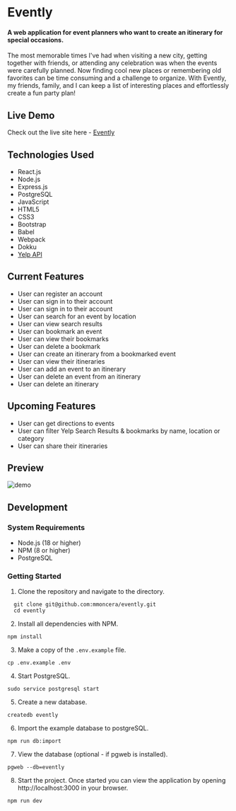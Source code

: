 # Evently

#### A web application for event planners who want to create an itinerary for special occasions.

The most memorable times I've had when visiting a new city, getting together with friends, or attending any celebration was when the events were carefully planned. Now finding cool new places or remembering old favorites can be time consuming and a challenge to organize. With Evently, my friends, family, and I can keep a list of interesting places and effortlessly create a fun party plan!

## Live Demo
Check out the live site here - [Evently](https://evently.michaelmoncera.com/)

## Technologies Used
* React.js
* Node.js
* Express.js
* PostgreSQL
* JavaScript
* HTML5
* CSS3
* Bootstrap
* Babel
* Webpack
* Dokku
* [Yelp API](https://www.yelp.com/developers/documentation/v3/get_started)

## Current Features
* User can register an account
* User can sign in to their account
* User can sign in to their account
* User can search for an event by location
* User can view search results
* User can bookmark an event
* User can view their bookmarks
* User can delete a bookmark
* User can create an itinerary from a bookmarked event
* User can view their itineraries
* User can add an event to an itinerary
* User can delete an event from an itinerary
* User can delete an itinerary

## Upcoming Features
* User can get directions to events
* User can filter Yelp Search Results & bookmarks by name, location or category
* User can share their itineraries

## Preview
![demo](./server/public/gifs/demo.gif)

## Development

### System Requirements
* Node.js (18 or higher)
* NPM (8 or higher)
* PostgreSQL

### Getting Started
1. Clone the repository and navigate to the directory.
  ```shell
    git clone git@github.com:mmoncera/evently.git
    cd evently
  ```
2. Install all dependencies with NPM.
  ```shell
  npm install
  ```
3. Make a copy of the `.env.example` file.
  ```shell
  cp .env.example .env
  ```
4. Start PostgreSQL.
  ```shell
  sudo service postgresql start
  ```
5. Create a new database.
  ```shell
  createdb evently
  ```
6. Import the example database to postgreSQL.
  ```shell
  npm run db:import
  ```
7. View the database (optional - if pgweb is installed).
  ```shell
  pgweb --db=evently
  ```
8. Start the project. Once started you can view the application by opening http://localhost:3000 in your browser.
  ```shell
  npm run dev
  ```
